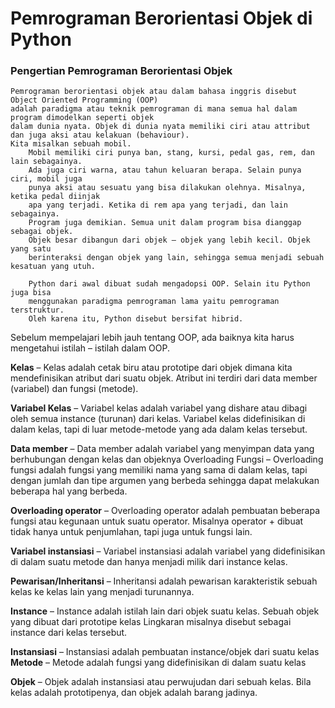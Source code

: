 
# Pemrograman Berorientasi Objek di Python

### Pengertian Pemrograman Berorientasi Objek

    Pemrograman berorientasi objek atau dalam bahasa inggris disebut Object Oriented Programming (OOP) 
    adalah paradigma atau teknik pemrograman di mana semua hal dalam program dimodelkan seperti objek 
    dalam dunia nyata. Objek di dunia nyata memiliki ciri atau attribut dan juga aksi atau kelakuan (behaviour).
    Kita misalkan sebuah mobil. 
        Mobil memiliki ciri punya ban, stang, kursi, pedal gas, rem, dan lain sebagainya. 
        Ada juga ciri warna, atau tahun keluaran berapa. Selain punya ciri, mobil juga 
        punya aksi atau sesuatu yang bisa dilakukan olehnya. Misalnya, ketika pedal diinjak 
        apa yang terjadi. Ketika di rem apa yang terjadi, dan lain sebagainya. 
        Program juga demikian. Semua unit dalam program bisa dianggap sebagai objek. 
        Objek besar dibangun dari objek – objek yang lebih kecil. Objek yang satu 
        berinteraksi dengan objek yang lain, sehingga semua menjadi sebuah kesatuan yang utuh.

        Python dari awal dibuat sudah mengadopsi OOP. Selain itu Python juga bisa 
        menggunakan paradigma pemrograman lama yaitu pemrograman terstruktur. 
        Oleh karena itu, Python disebut bersifat hibrid.



Sebelum mempelajari lebih jauh tentang OOP, ada baiknya kita harus mengetahui istilah – istilah dalam OOP. 

**Kelas** – Kelas adalah cetak biru atau prototipe dari objek dimana kita mendefinisikan atribut dari suatu objek. Atribut ini terdiri dari data member (variabel) dan fungsi (metode).

**Variabel Kelas** – Variabel kelas adalah variabel yang dishare atau dibagi oleh semua instance (turunan) dari kelas. Variabel kelas didefinisikan di dalam kelas, tapi di luar metode-metode yang ada dalam kelas tersebut.

**Data member** – Data member adalah variabel yang menyimpan data yang berhubungan dengan kelas dan objeknya
Overloading Fungsi – Overloading fungsi adalah fungsi yang memiliki nama yang sama di dalam kelas, tapi dengan jumlah dan tipe argumen yang berbeda sehingga dapat melakukan beberapa hal yang berbeda.

**Overloading operator** – Overloading operator adalah pembuatan beberapa fungsi atau kegunaan untuk suatu operator. Misalnya operator + dibuat tidak hanya untuk penjumlahan, tapi juga untuk fungsi lain.

**Variabel instansiasi** – Variabel instansiasi adalah variabel yang didefinisikan di dalam suatu metode dan hanya menjadi milik dari instance kelas.

**Pewarisan/Inheritansi** – Inheritansi adalah pewarisan karakteristik sebuah kelas ke kelas lain yang menjadi turunannya.

**Instance** – Instance adalah istilah lain dari objek suatu kelas. Sebuah objek yang dibuat dari prototipe kelas Lingkaran misalnya disebut sebagai instance dari kelas tersebut.

**Instansiasi** – Instansiasi adalah pembuatan instance/objek dari suatu kelas
**Metode** – Metode adalah fungsi yang didefinisikan di dalam suatu kelas

**Objek** – Objek adalah instansiasi atau perwujudan dari sebuah kelas. Bila kelas adalah prototipenya, dan objek adalah barang jadinya.
